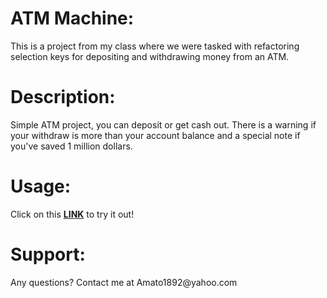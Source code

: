 <h1>ATM Machine:</h1> This is a project from my class where we were tasked with refactoring selection keys for depositing and withdrawing money from an ATM.  
<h1>Description:</h1> Simple ATM project, you can deposit or get cash out. There is a warning if your withdraw is more than your account balance and a special note if you've saved 1 million dollars.
<h1>Usage:</h1> Click on this <a href="https://amato1891.github.io/ATMMachine/"><strong>LINK</strong></a> to try it out!
<h1>Support:</h1> Any questions? Contact me at Amato1892@yahoo.com
